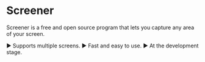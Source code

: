 # Screener

Screener is a free and open source program that lets you capture any area of your screen.

► Supports multiple screens.
► Fast and easy to use.
► At the development stage.
